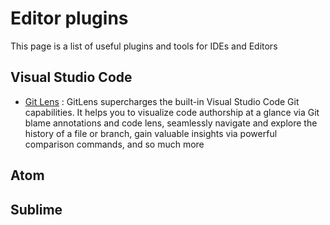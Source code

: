 # Editor plugins
This page is a list of useful plugins and tools for IDEs and Editors

## Visual Studio Code

- [Git Lens](https://marketplace.visualstudio.com/items?itemName=eamodio.gitlens) : GitLens supercharges the built-in Visual Studio Code Git capabilities. It helps you to visualize code authorship at a glance via Git blame annotations and code lens, seamlessly navigate and explore the history of a file or branch, gain valuable insights via powerful comparison commands, and so much more


## Atom

## Sublime
